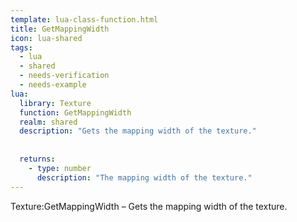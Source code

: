 ```yaml
---
template: lua-class-function.html
title: GetMappingWidth
icon: lua-shared
tags:
  - lua
  - shared
  - needs-verification
  - needs-example
lua:
  library: Texture
  function: GetMappingWidth
  realm: shared
  description: "Gets the mapping width of the texture."
  
  
  returns:
    - type: number
      description: "The mapping width of the texture."
---
```


<div class="lua__search__keywords">
Texture:GetMappingWidth &#x2013; Gets the mapping width of the texture.
</div>
